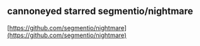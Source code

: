 ## cannoneyed starred segmentio/nightmare
  
  [https://github.com/segmentio/nightmare](https://github.com/segmentio/nightmare)